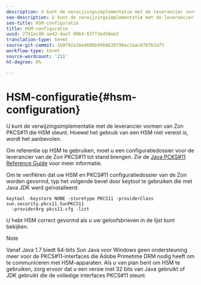 ```yaml
---
description: U kunt de verwijzingsimplementatie met de leverancier vormen van Zon PKCS#11 die HSM steunt. Hoewel het gebruik van een HSM niet vereist is, wordt het aanbevolen.
seo-description: U kunt de verwijzingsimplementatie met de leverancier vormen van Zon PKCS#11 die HSM steunt. Hoewel het gebruik van een HSM niet vereist is, wordt het aanbevolen.
seo-title: HSM-configuratie
title: HSM-configuratie
uuid: 2741ac40-aa42-4aa7-9864-037f3ed3dee2
translation-type: tm+mt
source-git-commit: 1b9792a10ad606b99b6639799ac2aacb707b2af5
workflow-type: tm+mt
source-wordcount: '211'
ht-degree: 0%

---
```



# HSM-configuratie{#hsm-configuration}

U kunt de verwijzingsimplementatie met de leverancier vormen van Zon PKCS#11 die HSM steunt. Hoewel het gebruik van een HSM niet vereist is, wordt het aanbevolen.

Om referentie op HSM te gebruiken, moet u een configuratiedossier voor de leverancier van de Zon PKCS#11 tot stand brengen. Zie de [Java PCKS#11 Reference Guide](https://docs.oracle.com/javase/1.5.0/docs/guide/security/p11guide.html) voor meer informatie.

Om te verifiëren dat uw HSM en PKCS#11 configuratiedossier van de Zon worden gevormd, typ het volgende bevel door keytool te gebruiken die met Java JDK werd geïnstalleerd:

```
keytool -keystore NONE -storetype PKCS11 -providerClass sun.security.pkcs11.SunPKCS11 
  -providerArg pkcs11.cfg -list
```

U hebt HSM correct gevormd als u uw geloofsbrieven in de lijst kunt bekijken.

>[!NOTE]
>
>Vanaf Java 1.7 biedt 64-bits Sun Java voor Windows geen ondersteuning meer voor de PKCS#11-interfaces die Adobe Primetime DRM nodig heeft om te communiceren met HSM-apparaten. Als u van plan bent om HSM te gebruiken, zorg ervoor dat u een versie met 32 bits van Java gebruikt of JDK gebruikt die de volledige interfaces PKCS#11 steunt.

